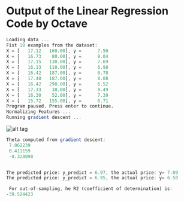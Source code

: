 # Output of the Linear Regression Code by Octave
```octave
Loading data ...
Fist 10 examples from the dataset:
X = [   17.12   160.00], y =      7.50
X = [   16.73    80.00], y =      8.04
X = [   17.15   130.00], y =      7.69
X = [   16.13   110.00], y =      6.98
X = [   16.42   187.00], y =      6.78
X = [   17.48   187.00], y =      8.08
X = [   16.42   290.00], y =      6.52
X = [   17.33    38.00], y =      8.49
X = [   16.30    52.00], y =      7.39
X = [   15.72   155.00], y =      6.71
Program paused. Press enter to continue. 
Normalizing Features ...
Running gradient descent ...
```
![alt tag](https://github.com/likekeustc/machine_learning_algos/blob/master/linear_regression/french_wine/code/Figure.png)

```octave
Theta computed from gradient descent: 
 7.062239 
 0.411159 
 -0.328098 


The predicted price: y_predict = 6.97, the actual price: y= 7.09
The predicted price: y_predict = 6.95, the actual price: y= 6.50

 For out-of-sampling, he R2 (coefficient of determination) is:
-39.524423

```